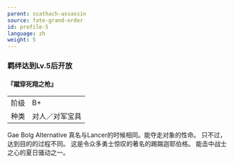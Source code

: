 ```yaml
---
parent: scathach-assassin
source: fate-grand-order
id: profile-5
language: zh
weight: 5
---
```


### 羁绊达到Lv.5后开放

#### 『蹴穿死翔之枪』

<table>
  <tr><td>阶级</td><td>B+</td></tr>
  <tr><td>种类</td><td>对人／对军宝具</td></tr>
</table>

Gae Bolg Alternative
真名与Lancer的时候相同。能夺走对象的性命。
只不过，达到目的的过程不同。
这是令众多勇士惊叹的著名的踢踹迦耶伯格。
能击中战士之心的夏日骚动之一。
